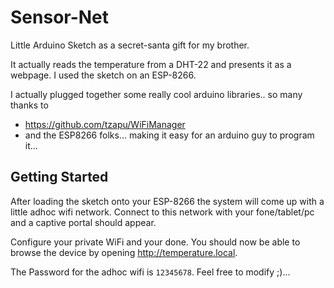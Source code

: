 # Sensor-Net

Little Arduino Sketch as a secret-santa gift for my brother.

It actually reads the temperature from a DHT-22 and presents it as a webpage. I used the sketch on an ESP-8266.

I actually plugged together some really cool arduino libraries.. so many thanks to 
 - https://github.com/tzapu/WiFiManager
 - and the ESP8266 folks... making it easy for an arduino guy to program it...

## Getting Started

After loading the sketch onto your ESP-8266 the system will come up with a little adhoc wifi network. Connect to this network with your fone/tablet/pc and a captive portal should appear.

Configure your private WiFi and your done. You should now be able to browse the device by opening http://temperature.local.

The Password for the adhoc wifi is `12345678`. Feel free to modify ;)...
